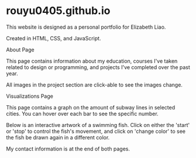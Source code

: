 # rouyu0405.github.io


This website is designed as a personal portfolio for Elizabeth Liao.

Created in HTML, CSS, and JavaScript.


About Page


This page contains information about my education, courses I've taken related to design or programming, and projects I've completed over the past year.

All images in the project section are click-able to see the images change.


Visualizations Page

This page contains a graph on the amount of subway lines in selected cities. You can hover over each bar to see the specific number.

Below is an interactive artwork of a swimming fish. Click on either the 'start' or 'stop' to control the fish's movement, and click on 'change color' to see the fish be drawn again in a different color.


My contact information is at the end of both pages.
